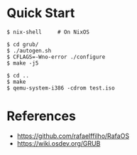 # Quick Start

```console
$ nix-shell     # On NixOS

$ cd grub/
$ ./autogen.sh
$ CFLAGS=-Wno-error ./configure
$ make -j5

$ cd ..
$ make
$ qemu-system-i386 -cdrom test.iso
```

# References

- https://github.com/rafaelffilho/RafaOS
- https://wiki.osdev.org/GRUB
